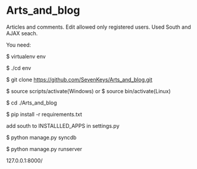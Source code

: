 Arts_and_blog
=============

Articles and comments. Edit allowed only registered users. Used South and AJAX seach.

You need:

$ virtualenv env

$ ./cd env

$ git clone https://github.com/SevenKeys/Arts_and_blog.git

$ source scripts/activate(Windows) or
$ source bin/activate(Linux)

$ cd ./Arts_and_blog

$ pip install -r requirements.txt

add south to INSTALLLED_APPS in settings.py

$ python manage.py syncdb

$ python manage.py runserver

127.0.0.1:8000/
